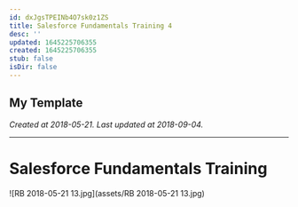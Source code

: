 ```yaml
---
id: dxJgsTPEINb4O7sk0z1ZS
title: Salesforce Fundamentals Training 4
desc: ''
updated: 1645225706355
created: 1645225706355
stub: false
isDir: false
---
```

My Template
---

_Created at 2018-05-21._
_Last updated at 2018-09-04._




---

# Salesforce Fundamentals Training


![RB 2018-05-21 13.jpg](assets/RB 2018-05-21 13.jpg)

